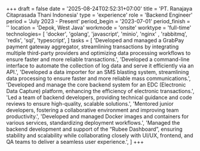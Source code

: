+++
draft = false
date = '2025-08-24T02:52:31+07:00'
title = 'PT. Ranajaya Citaprasada Thani Indonesia'
type = 'experience'
role = 'Backend Engineer'
period = 'July 2023 - Present'
period_begin = '2023-07-01'
period_finish = ''
location = 'Depok, West Java'
workmode = 'onsite'
worktype = 'full-time'
technologies= [
  'docker',
  'golang',
  'javascript',
  'minio',
  'nginx' ,
  'rabbitmq',
  'redis',
  'sql',
  'typescript',
]
tasks = [
  'Developed and managed a GrabPay payment gateway aggregator, streamlining transactions by integrating multiple third-party providers and optimizing data processing workflows to ensure faster and more reliable transactions.',
  'Developed a command-line interface to automate the collection of log data and serve it efficiently via an API.',
  'Developed a data importer for an SMS blasting system, streamlining data processing to ensure faster and more reliable mass communications.',
  'Developed and manage the core backend system for an EDC (Electronic Data Capture) platform, enhancing the efficiency of electronic transactions.',
  'Led a team of backend developers, providing technical guidance and code reviews to ensure high-quality, scalable solutions.',
  'Mentored junior developers, fostering a collaborative environment and improving team productivity.',
  'Developed and managed Docker images and containers for various services, standardizing deployment workflows.',
  'Managed the backend development and support of the “Rubee Dashboard”, ensuring stability and scalability while collaborating closely with UI/UX, frontend, and QA teams to deliver a seamless user experience.',
]
+++
